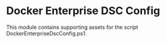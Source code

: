 # Docker Enterprise DSC Config

This module contains supporting assets for the script DockerEnterpriseDscConfig.ps1.
